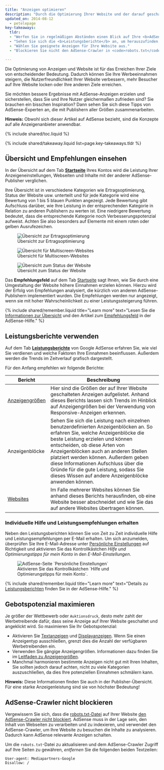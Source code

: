 ```yaml
---
title: "Anzeigen optimieren"
description: "Durch die Optimierung Ihrer Website und der darauf geschalteten Anzeigen können Sie die Qualität der geschalteten Anzeigen sowie Ihr Ertragspotenzial steigern."
updated_on: 2014-08-12
  - petelepage
key-takeaways:
  tldr:
  - "Werfen Sie in regelmäßigen Abständen einen Blick auf Ihre <b>AdSense-Übersicht</b> und implementieren Sie vorhandene <b>Empfehlungen</b>."
  - "Sehen Sie sich die <b>Leistungsberichte</b> an, um herauszufinden, welche Anzeigen Ihnen und Ihren Nutzern den größten Mehrwert bieten."
  - "Wählen Sie geeignete Anzeigen für Ihre Website aus."
  - "Blockieren Sie nicht den AdSense-Crawler in <code>robots.txt</code>."

---
```


<p class="intro">
  Die Optimierung von Anzeigen und Website ist für das Erreichen Ihrer Ziele von entscheidender Bedeutung. Dadurch können Sie Ihre Werbeeinnahmen steigern, die Nutzerfreundlichkeit Ihrer Website verbessern, mehr Besucher auf Ihre Website locken oder Ihre anderen Ziele erreichen.
</p>

Sie möchten bessere Ergebnisse mit AdSense-Anzeigen erzielen und sicherstellen, dass Sie und Ihre Nutzer gleichermaßen zufrieden sind? Sie brauchen ein bisschen Inspiration?
Dann sehen Sie sich diese Tipps von AdSense-Experten an, die mit Publishern aller Größen zusammenarbeiten.

<b>Hinweis:</b> Obwohl sich dieser Artikel auf AdSense bezieht, sind die Konzepte auf alle Anzeigenanbieter anwendbar.

{% include shared/toc.liquid %}

{% include shared/takeaway.liquid list=page.key-takeaways.tldr %}

## Übersicht und Empfehlungen einsehen

In der Übersicht auf dem Tab <b>[Startseite](https://www.google.com/adsense/app#home)</b> Ihres Kontos wird die Leistung Ihrer Anzeigeneinstellungen, Webseiten und Inhalte mit der anderer AdSense-Publisher verglichen.

Ihre Übersicht ist in verschiedene Kategorien wie Ertragsoptimierung, Status der Website usw. unterteilt und für jede Kategorie wird eine Bewertung von 1 bis 5 blauen Punkten angezeigt. Jede Bewertung gibt Aufschluss darüber, wie Ihre Leistung in der entsprechenden Kategorie in Relation zu anderen Publishern zu werten ist. Eine niedrigere Bewertung bedeutet, dass die entsprechende Kategorie noch Verbesserungspotenzial aufweist. Achten Sie also besonders auf Elemente mit einem roten oder gelben Ausrufezeichen.

<figure>
  <img src="images/optimization_score.png" alt="Übersicht zur Ertragsoptimierung">
  <figcaption>Übersicht zur Ertragsoptimierung</figcaption>
</figure>

<figure>
  <img src="images/multiscreen_score.png" alt="Übersicht für Multiscreen-Websites">
  <figcaption>Übersicht für Multiscreen-Websites</figcaption>
</figure>

<figure>
  <img src="images/site_score.png" alt="Übersicht zum Status der Website">
  <figcaption>Übersicht zum Status der Website</figcaption>
</figure>



Das <b>Empfehlungsfeld</b> auf dem Tab [Startseite](https://www.google.com/adsense/app#home) sagt Ihnen, wie Sie durch eine Umgestaltung der Website höhere Einnahmen erzielen können. 
Hierzu wird der Erfolg von Empfehlungen analysiert, die kürzlich von anderen AdSense-Publishern implementiert wurden. Die Empfehlungen werden nur angezeigt, wenn sie mit hoher Wahrscheinlichkeit zu einer Leistungssteigerung führen.

{% include shared/remember.liquid title="Learn more" text="Lesen Sie die <a href='https://support.google.com/adsense/answer/3006004'>Informationen zur Übersicht</a> und den Artikel zum <a href='https://support.google.com/adsense/answer/1725006'>Empfehlungsfeld</a> in der AdSense-Hilfe." %}

## Leistungsberichte verwenden

Auf dem Tab <b>[Leistungsberichte](https://www.google.com/adsense/app#viewreports)</b> von Google AdSense erfahren Sie, wie viel Sie verdienen und welche Faktoren Ihre Einnahmen beeinflussen. Außerdem werden die Trends im Zeitverlauf grafisch dargestellt.

Für den Anfang empfehlen wir folgende Berichte:

<table class="mdl-data-table mdl-js-data-table">
    <thead>
    <tr>
      <th>Bericht</th>
      <th>Beschreibung</th>
    </tr>
  </thead>
  <tbody>
    <tr>
      <td data-th="Bericht">
        <a href="https://support.google.com/adsense/answer/3540509">Anzeigengrößen</a>
      </td>
      <td data-th="Beschreibung">
        Hier sind die Größen der auf Ihrer Website geschalteten Anzeigen aufgelistet. Anhand dieses Berichts lassen sich Trends im Hinblick auf Anzeigengrößen bei der Verwendung von Responsive-Anzeigen erkennen.
      </td>
    </tr>
    <tr>
      <td data-th="Bericht">
        Anzeigenblöcke
      </td>
      <td data-th="Beschreibung">
        Sehen Sie sich die Leistung nach einzelnen benutzerdefinierten Anzeigenblöcken an. So erfahren Sie, welche Anzeigenblöcke die beste Leistung erzielen und können entscheiden, ob diese Arten von Anzeigenblöcken auch an anderen Stellen platziert werden können. Außerdem geben diese Informationen Aufschluss über die Gründe für die gute Leistung, sodass Sie dieses Wissen auf andere Anzeigenblöcke anwenden können.
      </td>
    </tr>
    <tr>
      <td data-th="Bericht"> <a href="https://support.google.com/adsense/answer/1407511">Websites</a>
      </td>
      <td data-th="Beschreibung">
        Im Falle mehrerer Websites können Sie anhand dieses Berichts herausfinden, ob eine Website besser abschneidet und wie Sie das auf andere Websites übertragen können.
      </td>
    </tr>
  </tbody>
</table>

### Individuelle Hilfe und Leistungsempfehlungen erhalten

Neben den Leistungsberichten können Sie von Zeit zu Zeit individuelle Hilfe und Leistungsempfehlungen per E-Mail erhalten. Um sich anzumelden, überprüfen Sie Ihre E-Mail-Adresse unter [Persönliche Einstellungen](https://www.google.com/adsense/app#personalSettings) auf Richtigkeit und aktivieren Sie das Kontrollkästchen *Hilfe und Optimierungstipps für mein Konto* in den *E-Mail-Einstellungen*.

<figure>
  <img src="images/adsense-emails.jpg" srcset="images/adsense-emails.jpg 1x, images/adsense-emails-2x.jpg 2x" alt="AdSense-Seite `Persönliche Einstellungen`">
  <figcaption>Aktivieren Sie das Kontrollkästchen `Hilfe und Optimierungstipps für mein Konto`.</figcaption>
</figure>

{% include shared/remember.liquid title="Learn more" text="Details zu <a href='https://support.google.com/adsense/answer/160562'>Leistungsberichten</a> finden Sie in der AdSense-Hilfe." %}

## Gebotspotenzial maximieren

Je größer der Wettbewerb oder `Auktionsdruck`, desto mehr zahlt der Werbetreibende dafür, dass seine Anzeige auf Ihrer Website geschaltet und angeklickt wird. So maximieren Sie Ihr Gebotspotenzial:

* Aktivieren Sie [Textanzeigen](https://support.google.com/adsense/answer/185665) und [Displayanzeigen](https://support.google.com/adsense/answer/185666). Wenn Sie einen Anzeigentyp ausschließen, grenzt dies die Anzahl der verfügbaren Werbetreibenden ein.
* Verwenden Sie gängige Anzeigengrößen. Informationen dazu finden Sie im [Leitfaden zu Anzeigengrößen](https://support.google.com/adsense/answer/6002621).
* Manchmal harmonieren bestimmte Anzeigen nicht gut mit Ihren Inhalten, Sie sollten jedoch darauf achten, nicht zu viele Kategorien auszuschließen, da dies Ihre potenziellen Einnahmen schmälern kann.

<b>Hinweis:</b> Diese Informationen finden Sie auch in der Publisher-Übersicht. Für eine starke Anzeigenleistung sind sie von höchster Bedeutung!

## AdSense-Crawler nicht blockieren

Vergewissern Sie sich, dass die [robots.txt-Datei](https://support.google.com/webmasters/answer/6062608) auf Ihrer Website [den AdSense-Crawler nicht blockiert](https://support.google.com/adsense/answer/10532).
AdSense muss in der Lage sein, den Inhalt von Webseiten zu verarbeiten und zu indexieren, und verwendet den AdSense-Crawler, um Ihre Website zu besuchen die Inhalte zu analysieren. Dadurch kann AdSense relevante Anzeigen schalten.

Um die `robots.txt`-Datei zu aktualisieren und dem AdSense-Crawler Zugriff auf Ihre Seiten zu gewähren, *entfernen* Sie die folgenden beiden Textzeilen:

    User-agent: Mediapartners-Google
    Disallow: /




